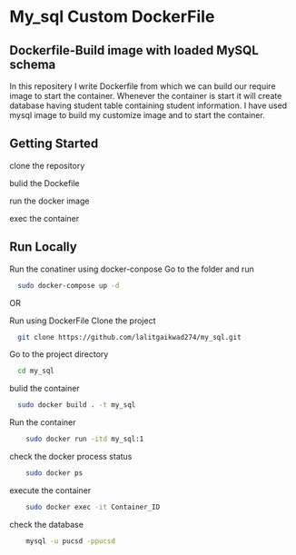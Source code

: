 
# My_sql Custom DockerFile



## Dockerfile-Build image with loaded MySQL schema
In this repositery I write Dockerfile from which we can build our require image to start the container. Whenever the container is start it will create database having student table containing student information.
I have used mysql image to build my customize image and to start the container.
## Getting Started
clone the repository

bulid the Dockefile

run the docker image

exec the container

## Run Locally
Run the conatiner using docker-conpose
Go to the folder and run
```bash
  sudo docker-compose up -d
```
OR

Run using DockerFile
Clone the project

```bash
  git clone https://github.com/lalitgaikwad274/my_sql.git
```

Go to the project directory

```bash
  cd my_sql
```

bulid the container
```bash
  sudo docker build . -t my_sql
```

Run the container
```bash
    sudo docker run -itd my_sql:1
```

check the docker process status
```bash
    sudo docker ps
```
execute the container
```bash
    sudo docker exec -it Container_ID
```
check the database
```bash
    mysql -u pucsd -ppucsd
```
